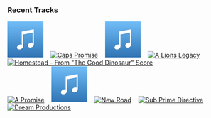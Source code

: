 ### Recent Tracks
[<img src='https://github.com/atfinke/atfinke/blob/master/placeholder.jpeg?raw=true' width='16%' height='16%' alt='Singapore - From "Pirates of the Caribbean: At Worlds End"/Score'>](https://www.last.fm/music/hans%2bzimmer/_/singapore%2b-%2bfrom%2b%2522pirates%2bof%2bthe%2bcaribbean%253a%2bat%2bworld%2527s%2bend%2522%252fscore)&nbsp;&nbsp;&nbsp;&nbsp;[<img src='https://lastfm.freetls.fastly.net/i/u/300x300/22cf255748d996c5f2305be557ef32aa.png' width='16%' height='16%' alt='Caps Promise'>](https://www.last.fm/music/henry%2bjackman/_/cap%2527s%2bpromise)&nbsp;&nbsp;&nbsp;&nbsp;[<img src='https://github.com/atfinke/atfinke/blob/master/placeholder.jpeg?raw=true' width='16%' height='16%' alt='One Day - From "Pirates of the Caribbean: At Worlds End"/Score'>](https://www.last.fm/music/hans%2bzimmer/_/one%2bday%2b-%2bfrom%2b%2522pirates%2bof%2bthe%2bcaribbean%253a%2bat%2bworld%2527s%2bend%2522%252fscore)&nbsp;&nbsp;&nbsp;&nbsp;[<img src='https://lastfm.freetls.fastly.net/i/u/300x300/ce5054350b03ec0fd8b28b18f48554fb.png' width='16%' height='16%' alt='A Lions Legacy'>](https://www.last.fm/music/ramin%2bdjawadi/_/a%2blion%2527s%2blegacy)&nbsp;&nbsp;&nbsp;&nbsp;[<img src='https://lastfm.freetls.fastly.net/i/u/300x300/dfed95f8dd934a865187d61fcf67514f.png' width='16%' height='16%' alt='Homestead - From "The Good Dinosaur" Score'>](https://www.last.fm/music/mychael%2bdanna/_/homestead%2b-%2bfrom%2b%2522the%2bgood%2bdinosaur%2522%2bscore)&nbsp;&nbsp;&nbsp;&nbsp;<br>[<img src='https://lastfm.freetls.fastly.net/i/u/300x300/4f25b8723e2044ceb8b99609b5004c15.png' width='16%' height='16%' alt='A Promise'>](https://www.last.fm/music/alan%2bsilvestri/_/a%2bpromise)&nbsp;&nbsp;&nbsp;&nbsp;[<img src='https://github.com/atfinke/atfinke/blob/master/placeholder.jpeg?raw=true' width='16%' height='16%' alt='The Imperial March - From "Star Wars: The Empire Strikes Back"'>](https://www.last.fm/music/london%2bvoices/_/the%2bimperial%2bmarch%2b-%2bfrom%2b%2522star%2bwars%253a%2bthe%2bempire%2bstrikes%2bback%2522)&nbsp;&nbsp;&nbsp;&nbsp;[<img src='https://lastfm.freetls.fastly.net/i/u/300x300/cc11a8eadad3414b863cb261fe9607f5.png' width='16%' height='16%' alt='New Road'>](https://www.last.fm/music/randy%2bnewman/_/new%2broad)&nbsp;&nbsp;&nbsp;&nbsp;[<img src='https://lastfm.freetls.fastly.net/i/u/300x300/233f17c7a47a49c097cee19bedde05f5.png' width='16%' height='16%' alt='Sub Prime Directive'>](https://www.last.fm/music/michael%2bgiacchino/_/sub%2bprime%2bdirective)&nbsp;&nbsp;&nbsp;&nbsp;[<img src='https://lastfm.freetls.fastly.net/i/u/300x300/b1239e019346ccc52de078547d7dab01.png' width='16%' height='16%' alt='Dream Productions'>](https://www.last.fm/music/michael%2bgiacchino/_/dream%2bproductions)&nbsp;&nbsp;&nbsp;&nbsp;<br>